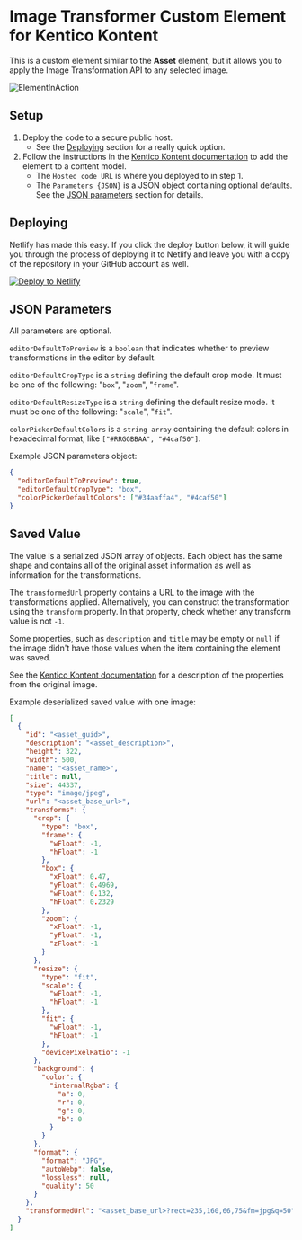 ﻿# Image Transformer Custom Element for Kentico Kontent

This is a custom element similar to the **Asset** element, but it allows you to apply the Image Transformation API to any selected image.

![ElementInAction](https://user-images.githubusercontent.com/34716163/76859339-7c840580-682f-11ea-87ee-15caa360cf31.gif)

## Setup

1. Deploy the code to a secure public host.
   - See the [Deploying](#Deploying) section for a really quick option.
1. Follow the instructions in the [Kentico Kontent documentation](https://docs.kontent.ai/tutorials/develop-apps/integrate/integrating-your-own-content-editing-features#a-3--displaying-a-custom-element-in-kentico-kontent) to add the element to a content model.
   - The `Hosted code URL` is where you deployed to in step 1.
   - The `Parameters {JSON}` is a JSON object containing optional defaults. See the [JSON parameters](#json-parameters) section for details.

## Deploying

Netlify has made this easy. If you click the deploy button below, it will guide you through the process of deploying it to Netlify and leave you with a copy of the repository in your GitHub account as well.

[![Deploy to Netlify](https://www.netlify.com/img/deploy/button.svg)](https://app.netlify.com/start/deploy?repository=https://github.com/yuriys-kentico/TransformedImagesElement)

## JSON Parameters

All parameters are optional.

`editorDefaultToPreview` is a `boolean` that indicates whether to preview transformations in the editor by default.

`editorDefaultCropType` is a `string` defining the default crop mode. It must be one of the following: "`box`", "`zoom`", "`frame`".

`editorDefaultResizeType` is a `string` defining the default resize mode. It must be one of the following: "`scale`", "`fit`".

`colorPickerDefaultColors` is a `string array` containing the default colors in hexadecimal format, like `["#RRGGBBAA", "#4caf50"]`.

Example JSON parameters object:

```json
{
  "editorDefaultToPreview": true,
  "editorDefaultCropType": "box",
  "colorPickerDefaultColors": ["#34aaffa4", "#4caf50"]
}
```

## Saved Value

The value is a serialized JSON array of objects. Each object has the same shape and contains all of the original asset information as well as information for the transformations.

The `transformedUrl` property contains a URL to the image with the transformations applied. Alternatively, you can construct the transformation using the `transform` property. In that property, check whether any transform value is not `-1`.

Some properties, such as `description` and `title` may be empty or `null` if the image didn't have those values when the item containing the element was saved.

See the [Kentico Kontent documentation](https://docs.kontent.ai/reference/delivery-api#section/Asset-element) for a description of the properties from the original image.

Example deserialized saved value with one image:

```json
[
  {
    "id": "<asset_guid>",
    "description": "<asset_description>",
    "height": 322,
    "width": 500,
    "name": "<asset_name>",
    "title": null,
    "size": 44337,
    "type": "image/jpeg",
    "url": "<asset_base_url>",
    "transforms": {
      "crop": {
        "type": "box",
        "frame": {
          "wFloat": -1,
          "hFloat": -1
        },
        "box": {
          "xFloat": 0.47,
          "yFloat": 0.4969,
          "wFloat": 0.132,
          "hFloat": 0.2329
        },
        "zoom": {
          "xFloat": -1,
          "yFloat": -1,
          "zFloat": -1
        }
      },
      "resize": {
        "type": "fit",
        "scale": {
          "wFloat": -1,
          "hFloat": -1
        },
        "fit": {
          "wFloat": -1,
          "hFloat": -1
        },
        "devicePixelRatio": -1
      },
      "background": {
        "color": {
          "internalRgba": {
            "a": 0,
            "r": 0,
            "g": 0,
            "b": 0
          }
        }
      },
      "format": {
        "format": "JPG",
        "autoWebp": false,
        "lossless": null,
        "quality": 50
      }
    },
    "transformedUrl": "<asset_base_url>?rect=235,160,66,75&fm=jpg&q=50"
  }
]
```
